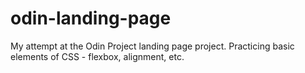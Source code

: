 # odin-landing-page
My attempt at the Odin Project landing page project. Practicing basic elements of CSS - flexbox, alignment, etc.
